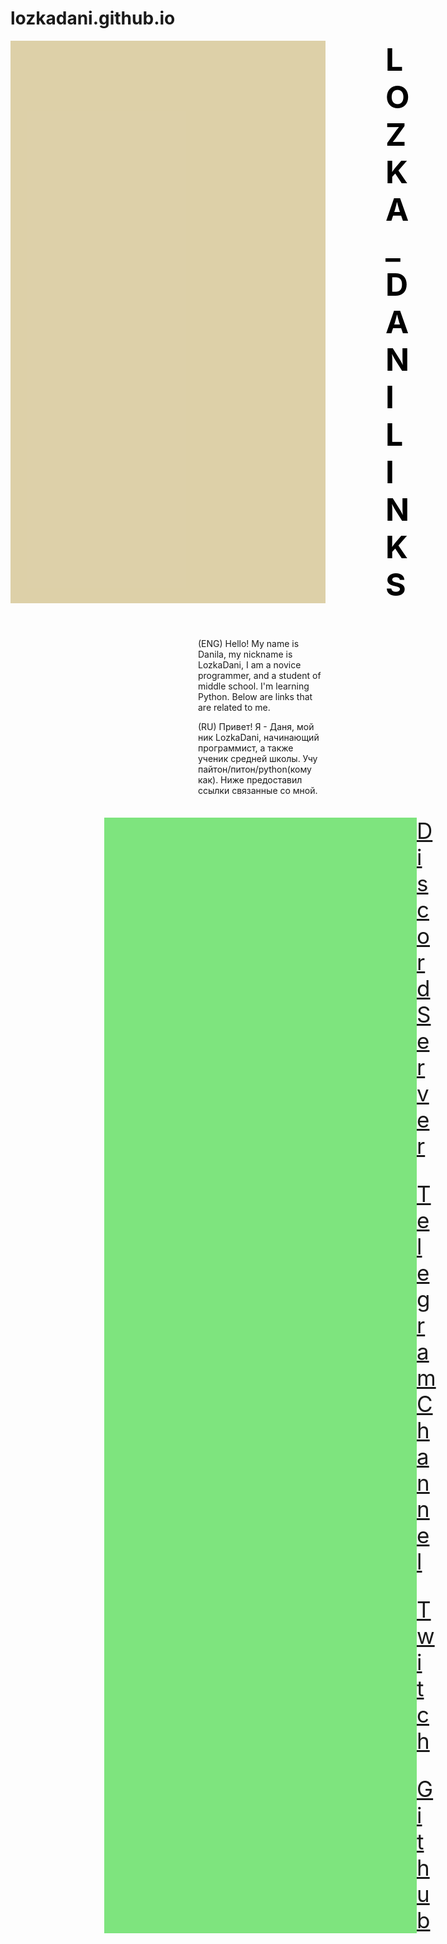 # lozkadani.github.io
<header>
  <nav id="head">
    <h1>LOZKA_DANI LINKS</h1>
</header>
</body>
  <nav id="info">
    <p class="infoENG">(ENG) Hello! My name is Danila, my nickname is LozkaDani, I am a novice programmer, and a student of middle school. I'm learning Python. Below are links that are related to me. </p>
<p class="infoRU">
(RU) Привет! Я - Даня, мой ник LozkaDani, начинающий программист, а также ученик средней школы. Учу пайтон/питон/python(кому как). Ниже предоставил ссылки связанные со мной.</p>
  </nav>
  <nav id="links">
    <p class="discord"><a href="https://discord.gg/FSHeM4VxPZ">Discord Server</a></p>
    <p class="Telegram Channel"><a href="https://t.me/lozkadani">Telegram Channel</p>
    <p class="Twitch"><a href="https://www.twitch.tv/lozka_dani">Twitch</p>
    <p class="GitHub"><a href="https://github.com/LozkaDani">Github</p>
</body>

<style>
  @import url('https://fonts.googleapis.com/css2?family=Pacifico&display=swap');
header {
  background-color: rgba(173, 140, 42, 0.4);
  background-transparency: 70%;
  width: 100%;
  background-size: 1000px;
  background-attachment: fixed;
}

#head h1 {
  padding-left: 600px;
  margin: 0px 0px;
  font-size: 50px;
  color: Black; 
}

#info p {
  padding-left: 300px;
}

#links {
  padding-left: 500px;
  font-size: 35px;
  background-color: rgba(0, 204, 0, 0.5);
  background-transparency: 70%;
  background-size: 600px;
  background-attachment: fixed;
  margin: 0px 150px;
}

</style>
